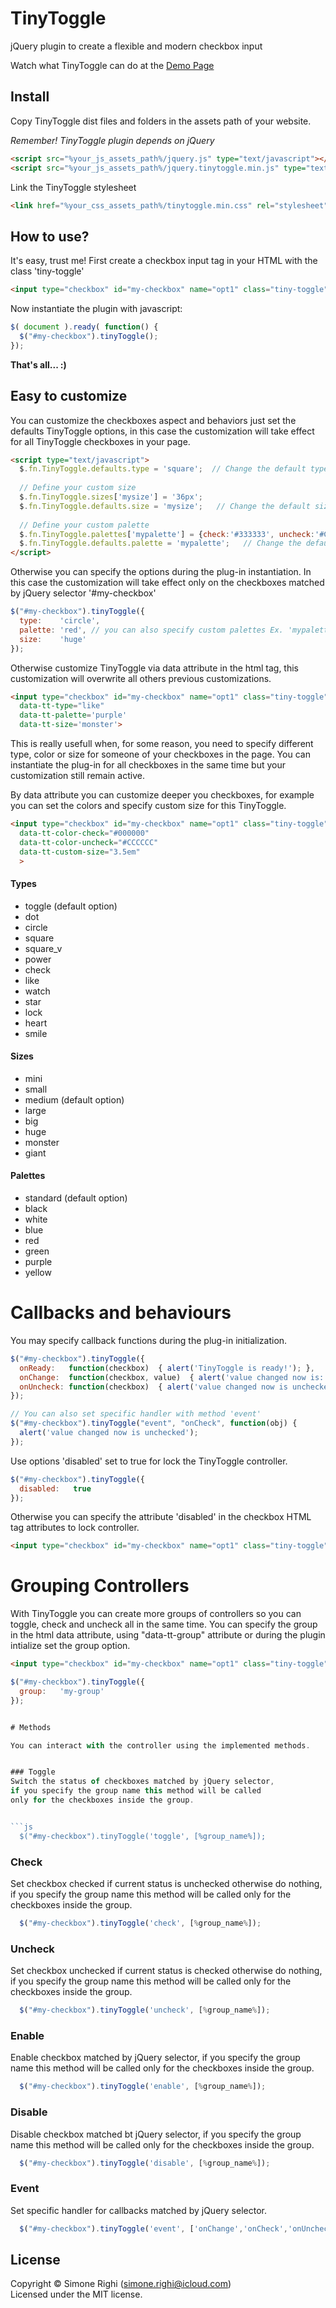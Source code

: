 # TinyToggle
jQuery plugin to create a flexible and modern checkbox input

Watch what TinyToggle can do at the [Demo Page](http://simonerighi.net/tinytoggle/demo)

## Install

Copy TinyToggle dist files and folders in the assets path of your website.

*Remember! TinyToggle plugin depends on jQuery*

```html
<script src="%your_js_assets_path%/jquery.js" type="text/javascript"></script>
<script src="%your_js_assets_path%/jquery.tinytoggle.min.js" type="text/javascript"></script>
```

Link the TinyToggle stylesheet
```html
<link href="%your_css_assets_path%/tinytoggle.min.css" rel="stylesheet">
```

## How to use?

It's easy, trust me!
First create a checkbox input tag in your HTML with the class 'tiny-toggle'

```html
<input type="checkbox" id="my-checkbox" name="opt1" class="tiny-toggle">
```

Now instantiate the plugin with javascript:

```js
$( document ).ready( function() {      
  $("#my-checkbox").tinyToggle();
});
```

**That's all... :)**

## Easy to customize

You can customize the checkboxes aspect and behaviors just set the defaults TinyToggle options, in this case the customization will take effect for all TinyToggle checkboxes in your page.

```html
<script type="text/javascript">
  $.fn.TinyToggle.defaults.type = 'square';  // Change the default type to 'square'
  
  // Define your custom size
  $.fn.TinyToggle.sizes['mysize'] = '36px';
  $.fn.TinyToggle.defaults.size = 'mysize';   // Change the default size to 'mysize'
  
  // Define your custom palette
  $.fn.TinyToggle.palettes['mypalette'] = {check:'#333333', uncheck:'#CCCCCC'};
  $.fn.TinyToggle.defaults.palette = 'mypalette';   // Change the default palette to 'mypalette'
</script>
```

Otherwise you can specify the options during the plug-in instantiation. In this case the customization will take effect only on the checkboxes matched by jQuery selector '#my-checkbox'

```js
$("#my-checkbox").tinyToggle({
  type:    'circle',
  palette: 'red', // you can also specify custom palettes Ex. 'mypalette'
  size:    'huge'
});
```

Otherwise customize TinyToggle via data attribute in the html tag, this customization will overwrite all others previous customizations. 

```html
<input type="checkbox" id="my-checkbox" name="opt1" class="tiny-toggle"
  data-tt-type="like"
  data-tt-palette='purple'
  data-tt-size='monster'>
```

This is really usefull when, for some reason, you need to specify different type, color or size for someone of your checkboxes in the page. You can instantiate the plug-in for all checkboxes in the same time but your customization still remain active.

By data attribute you can customize deeper you checkboxes, for example you can set the colors and specify custom size for this TinyToggle.

```html
<input type="checkbox" id="my-checkbox" name="opt1" class="tiny-toggle" 
  data-tt-color-check="#000000"
  data-tt-color-uncheck="#CCCCCC"
  data-tt-custom-size="3.5em"
  >
```

#### Types
* toggle (default option)
* dot
* circle
* square
* square_v
* power
* check
* like
* watch
* star
* lock
* heart
* smile

#### Sizes 
* mini
* small
* medium (default option)
* large
* big
* huge
* monster
* giant

#### Palettes
* standard (default option)
* black
* white
* blue
* red
* green
* purple
* yellow


# Callbacks and behaviours

You may specify callback functions during the plug-in initialization.

```js      
$("#my-checkbox").tinyToggle({
  onReady:   function(checkbox)  { alert('TinyToggle is ready!'); },
  onChange:  function(checkbox, value)  { alert('value changed now is: ' + value); },
  onUncheck: function(checkbox)  { alert('value changed now is unchecked'); },
});

// You can also set specific handler with method 'event'
$("#my-checkbox").tinyToggle("event", "onCheck", function(obj) {
  alert('value changed now is unchecked');
});
```

Use options 'disabled' set to true for lock the TinyToggle controller.

```js      
$("#my-checkbox").tinyToggle({
  disabled:   true
});
```
Otherwise you can specify the attribute 'disabled' in the checkbox HTML tag attributes to lock controller.

```html
<input type="checkbox" id="my-checkbox" name="opt1" class="tiny-toggle" disabled>
```

# Grouping Controllers

With TinyToggle you can create more groups of controllers so you can toggle, check and uncheck 
all in the same time. You can specify the group in the html data attribute, using "data-tt-group" 
attribute or during the plugin intialize set the group option.

```html
<input type="checkbox" id="my-checkbox" name="opt1" class="tiny-toggle" data-tt-group="my-group">
```
```js      
$("#my-checkbox").tinyToggle({
  group:   'my-group'
});


# Methods

You can interact with the controller using the implemented methods.


### Toggle
Switch the status of checkboxes matched by jQuery selector, 
if you specify the group name this method will be called
only for the checkboxes inside the group. 


```js
  $("#my-checkbox").tinyToggle('toggle', [%group_name%]);
```

### Check
Set checkbox checked if current status is unchecked otherwise do nothing,
if you specify the group name this method will be called
only for the checkboxes inside the group. 

```js
  $("#my-checkbox").tinyToggle('check', [%group_name%]);
```

### Uncheck
Set checkbox unchecked if current status is checked otherwise do nothing,
if you specify the group name this method will be called
only for the checkboxes inside the group. 

```js
  $("#my-checkbox").tinyToggle('uncheck', [%group_name%]);
```

### Enable
Enable checkbox matched by jQuery selector, 
if you specify the group name this method will be called
only for the checkboxes inside the group. 

```js
  $("#my-checkbox").tinyToggle('enable', [%group_name%]);
```

### Disable
Disable checkbox matched bt jQuery selector, if you specify 
the group name this method will be called
only for the checkboxes inside the group. 

```js
  $("#my-checkbox").tinyToggle('disable', [%group_name%]);
```

### Event
Set specific handler for callbacks matched by jQuery selector.
  
```js
  $("#my-checkbox").tinyToggle('event', ['onChange','onCheck','onUncheck'], function() {});
```

## License
Copyright &copy; Simone Righi (simone.righi@icloud.com)<br>
Licensed under the MIT license.
